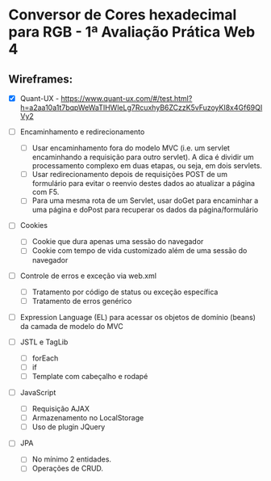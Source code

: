 # Conversor de Cores hexadecimal para RGB - 1ª Avaliação Prática Web 4

## Wireframes:  

- [x] Quant-UX  - https://www.quant-ux.com/#/test.html?h=a2aa10a1t7bqpWeWaTIHWleLg7RcuxhyB6ZCzzK5vFuzoyKI8x4Gf69QIVy2

- [ ] Encaminhamento e redirecionamento
  - [ ] Usar encaminhamento fora do modelo MVC (i.e. um servlet encaminhando a requisição para outro servlet). A dica é dividir um processamento complexo em duas etapas, ou seja, em dois servlets.
  - [ ] Usar redirecionamento depois de requisições POST de um formulário para evitar o reenvio destes dados ao atualizar a página com F5.
  - [ ] Para uma mesma rota de um Servlet, usar doGet para encaminhar a uma página e doPost para recuperar os dados da página/formulário
- [ ] Cookies
  - [ ] Cookie que dura apenas uma sessão do navegador
  - [ ] Cookie com tempo de vida customizado além de uma sessão do navegador
- [ ] Controle de erros e exceção via web.xml
    - [ ] Tratamento por código de status ou exceção específica
    - [ ] Tratamento de erros genérico
- [ ] Expression Language (EL) para acessar os objetos de domínio (beans) da camada de modelo do MVC
- [ ] JSTL e TagLib
  - [ ] forEach
  - [ ] if
  - [ ] Template com cabeçalho e rodapé
- [ ] JavaScript
    - [ ] Requisição AJAX
    - [ ] Armazenamento no LocalStorage
    - [ ] Uso de plugin JQuery
- [ ] JPA
    - [ ] No mínimo 2 entidades.
    - [ ] Operações de CRUD.
